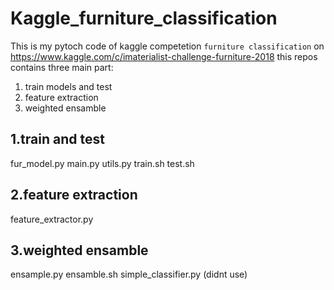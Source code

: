 # Kaggle_furniture_classification
This is my pytoch code of kaggle competetion `furniture classification` on https://www.kaggle.com/c/imaterialist-challenge-furniture-2018
this repos contains three main part: 
  1) train models and test
  2) feature extraction
  3) weighted ensamble
## 1.train and test
  fur_model.py
  main.py
  utils.py
  train.sh test.sh
## 2.feature extraction
  feature_extractor.py
## 3.weighted ensamble
  ensample.py
  ensamble.sh
  simple_classifier.py (didnt use)
 
  

  
